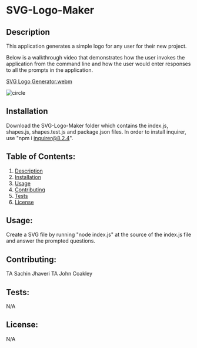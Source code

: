 # SVG-Logo-Maker

## Description

This application generates a simple logo for any user for their new project. 

Below is a walkthrough video that demonstrates how the user invokes the application from the command line and how the user would enter responses to all the prompts in the application.

[SVG Logo Generator.webm](https://github.com/Bradford-Lee/SVG-Logo-Maker/assets/127280322/cb5ebecf-199e-47af-9c1a-12b4b2c28c44)

![circle](https://github.com/Bradford-Lee/SVG-Logo-Maker/assets/127280322/5d464465-3169-4fea-a2b7-681a1cc2625b)

## Installation

Download the SVG-Logo-Maker folder which contains the index.js, shapes.js, shapes.test.js and package.json files. In order to install inquirer, use "npm i inquirer@8.2.4". 

  ## Table of Contents: 
  1. [Description](#description)
  2. [Installation](#installation)
  3. [Usage](#usage)
  4. [Contributing](#contributing)
  5. [Tests](#tests)
  6. [License](#license)

## Usage: 
Create a SVG file by running "node index.js" at the source of the index.js file and answer the prompted questions.

## Contributing: 
TA Sachin Jhaveri
TA John Coakley

## Tests:
N/A

## License:
N/A
